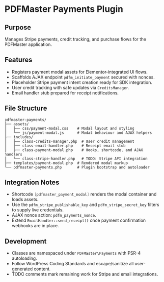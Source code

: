 # PDFMaster Payments Plugin

## Purpose

Manages Stripe payments, credit tracking, and purchase flows for the PDFMaster application.

## Features

- Registers payment modal assets for Elementor-integrated UI flows.
- Scaffolds AJAX endpoint `pdfm_initiate_payment` secured with nonces.
- Placeholder Stripe payment intent creation ready for SDK integration.
- User credit tracking with safe updates via `CreditsManager`.
- Email handler stub prepared for receipt notifications.

## File Structure

```
pdfmaster-payments/
├── assets/
│   ├── css/payment-modal.css    # Modal layout and styling
│   └── js/payment-modal.js      # Modal behaviour and AJAX helpers
├── includes/
│   ├── class-credits-manager.php  # User credit management
│   ├── class-email-handler.php    # Receipt email stub
│   ├── class-payment-modal.php    # Hooks, shortcode, and AJAX handlers
│   └── class-stripe-handler.php   # TODO: Stripe API integration
├── templates/payment-modal.php  # Rendered modal markup
└── pdfmaster-payments.php       # Plugin bootstrap and autoloader
```

## Integration Notes

- Shortcode `[pdfmaster_payment_modal]` renders the modal container and loads assets.
- Use the `pdfm_stripe_publishable_key` and `pdfm_stripe_secret_key` filters to supply live credentials.
- AJAX nonce action: `pdfm_payments_nonce`.
- Extend `EmailHandler::send_receipt()` once payment confirmation webhooks are in place.

## Development

- Classes are namespaced under `PDFMaster\Payments` with PSR-4 autoloading.
- Follow WordPress Coding Standards and escape/sanitize all user-generated content.
- TODO comments mark remaining work for Stripe and email integrations.
